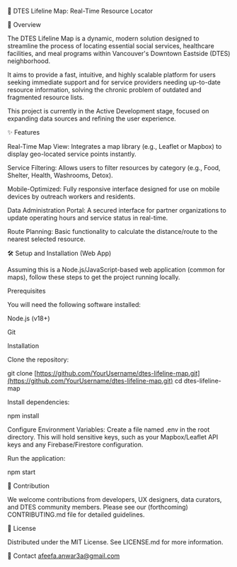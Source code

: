📍 DTES Lifeline Map: Real-Time Resource Locator

🌟 Overview

The DTES Lifeline Map is a dynamic, modern solution designed to streamline the process of locating essential social services, healthcare facilities, and meal programs within Vancouver's Downtown Eastside (DTES) neighborhood.

It aims to provide a fast, intuitive, and highly scalable platform for users seeking immediate support and for service providers needing up-to-date resource information, solving the chronic problem of outdated and fragmented resource lists.

This project is currently in the Active Development stage, focused on expanding data sources and refining the user experience.

✨ Features

Real-Time Map View: Integrates a map library (e.g., Leaflet or Mapbox) to display geo-located service points instantly.

Service Filtering: Allows users to filter resources by category (e.g., Food, Shelter, Health, Washrooms, Detox).

Mobile-Optimized: Fully responsive interface designed for use on mobile devices by outreach workers and residents.

Data Administration Portal: A secured interface for partner organizations to update operating hours and service status in real-time.

Route Planning: Basic functionality to calculate the distance/route to the nearest selected resource.

🛠️ Setup and Installation (Web App)

Assuming this is a Node.js/JavaScript-based web application (common for maps), follow these steps to get the project running locally.

Prerequisites

You will need the following software installed:

Node.js (v18+)

Git

Installation

Clone the repository:

git clone [https://github.com/YourUsername/dtes-lifeline-map.git](https://github.com/YourUsername/dtes-lifeline-map.git)
cd dtes-lifeline-map


Install dependencies:

npm install


Configure Environment Variables:
Create a file named .env in the root directory. This will hold sensitive keys, such as your Mapbox/Leaflet API keys and any Firebase/Firestore configuration.

Run the application:

npm start


🤝 Contribution

We welcome contributions from developers, UX designers, data curators, and DTES community members. Please see our (forthcoming) CONTRIBUTING.md file for detailed guidelines.

📄 License

Distributed under the MIT License. See LICENSE.md for more information.

📧 Contact
afeefa.anwar3a@gmail.com
